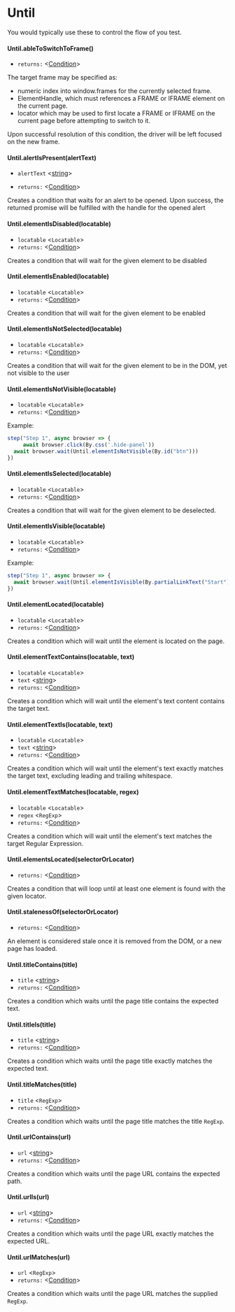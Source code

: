 # Until
You would typically use these to control the flow of you test.

#### Until.ableToSwitchToFrame()
* `returns:` <[Condition]> 

The target frame may be specified as:
- numeric index into window.frames for the currently selected frame.
- ElementHandle, which must references a FRAME or IFRAME element on the current page.
- locator which may be used to first locate a FRAME or IFRAME on the current page before attempting to switch to it.

Upon successful resolution of this condition, the driver will be left focused on the new frame.


#### Until.alertIsPresent(alertText)
* `alertText` <[string]> 

* `returns:` <[Condition]> 

Creates a condition that waits for an alert to be opened. Upon success, the returned promise will be fulfilled with the handle for the opened alert

#### Until.elementIsDisabled(locatable)
* `locatable` <`Locatable`> 
* `returns:` <[Condition]> 

Creates a condition that will wait for the given element to be disabled

#### Until.elementIsEnabled(locatable)
* `locatable` <`Locatable`> 
* `returns:` <[Condition]> 

Creates a condition that will wait for the given element to be enabled

#### Until.elementIsNotSelected(locatable)
* `locatable` <`Locatable`> 
* `returns:` <[Condition]> 

Creates a condition that will wait for the given element to be in the DOM, yet not visible to the user

#### Until.elementIsNotVisible(locatable)
* `locatable` <`Locatable`> 
* `returns:` <[Condition]> 

Example:
```typescript
step("Step 1", async browser => {
	 await browser.click(By.css('.hide-panel'))
  await browser.wait(Until.elementIsNotVisible(By.id("btn")))
})
```


#### Until.elementIsSelected(locatable)
* `locatable` <`Locatable`> 
* `returns:` <[Condition]> 

Creates a condition that will wait for the given element to be deselected.

#### Until.elementIsVisible(locatable)
* `locatable` <`Locatable`> 
* `returns:` <[Condition]> 

Example:
```typescript
step("Step 1", async browser => {
  await browser.wait(Until.elementIsVisible(By.partialLinkText("Start")))
})
```


#### Until.elementLocated(locatable)
* `locatable` <`Locatable`> 
* `returns:` <[Condition]> 

Creates a condition which will wait until the element is located on the page.

#### Until.elementTextContains(locatable, text)
* `locatable` <`Locatable`> 
* `text` <[string]> 
* `returns:` <[Condition]> 

Creates a condition which will wait until the element's text content contains the target text.

#### Until.elementTextIs(locatable, text)
* `locatable` <`Locatable`> 
* `text` <[string]> 
* `returns:` <[Condition]> 

Creates a condition which will wait until the element's text exactly matches the target text, excluding leading and trailing whitespace.

#### Until.elementTextMatches(locatable, regex)
* `locatable` <`Locatable`> 
* `regex` <`RegExp`> 
* `returns:` <[Condition]> 

Creates a condition which will wait until the element's text matches the target Regular Expression.

#### Until.elementsLocated(selectorOrLocator)
* `returns:` <[Condition]> 

Creates a condition that will loop until at least one element is found with the given locator.

#### Until.stalenessOf(selectorOrLocator)
* `returns:` <[Condition]> 

An element is considered stale once it is removed from the DOM, or a new page has loaded.


#### Until.titleContains(title)
* `title` <[string]> 
* `returns:` <[Condition]> 

Creates a condition which waits until the page title contains the expected text.

#### Until.titleIs(title)
* `title` <[string]> 
* `returns:` <[Condition]> 

Creates a condition which waits until the page title exactly matches the expected text.

#### Until.titleMatches(title)
* `title` <`RegExp`> 
* `returns:` <[Condition]> 

Creates a condition which waits until the page title matches the title `RegExp`.

#### Until.urlContains(url)
* `url` <[string]> 
* `returns:` <[Condition]> 

Creates a condition which waits until the page URL contains the expected path.

#### Until.urlIs(url)
* `url` <[string]> 
* `returns:` <[Condition]> 

Creates a condition which waits until the page URL exactly matches the expected URL.

#### Until.urlMatches(url)
* `url` <`RegExp`> 
* `returns:` <[Condition]> 

Creates a condition which waits until the page URL matches the supplied `RegExp`.


[By]: classes/By.md
[string]: https://developer.mozilla.org/en-US/docs/Web/JavaScript/Data_structures#String_type
[Condition]: classes/Condition.md
[Driver]: classes/Driver.md
[Promise]: https://developer.mozilla.org/en-US/docs/Web/JavaScript/Reference/Global_Objects/Promise
[Device]: Enumerations.md/#device
[ElementHandle]: classes/ElementHandle.md
[Locator]: classes/Locator.md
[TargetLocator]: classes/TargetLocator.md
[Until]: classes/Until.md
